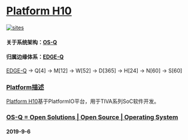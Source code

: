 ﻿# [Platform H10](https://github.com/OS-Q/H10)

[![sites](http://182.61.61.133/link/resources/OSQ.png)](http://www.OS-Q.com)

#### 关于系统架构：[OS-Q](https://github.com/OS-Q)
#### 归属边缘体系：[EDGE-Q](https://github.com/EDGE-Q)

[EDGE-Q](https://github.com/OS-Q/EDGE-Q) -> Q[4] -> M[12] -> W[52] -> D[365] -> H[24] -> N[60] -> S[60]

### [Platform描述](https://github.com/OS-Q/H10/wiki) 

[Platform H10](https://github.com/OS-Q/H10)基于PlatformIO平台，用于TIVA系列SoC软件开发。

### [OS-Q = Open Solutions | Open Source |  Operating System ](http://www.OS-Q.com/H10)
####  2019-9-6